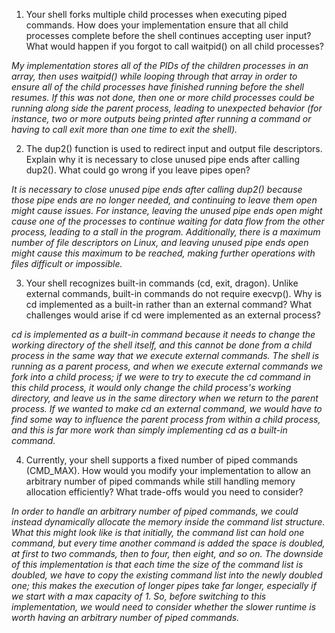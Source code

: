 1. Your shell forks multiple child processes when executing piped commands. How does your implementation ensure that all child processes complete before the shell continues accepting user input? What would happen if you forgot to call waitpid() on all child processes?

_My implementation stores all of the PIDs of the children processes in an array, then uses waitpid() while looping through that array in order to ensure all of the child processes have finished running before the shell resumes. If this was not done, then one or more child processes could be running along side the parent process, leading to unexpected behavior (for instance, two or more outputs being printed after running a command or having to call exit more than one time to exit the shell)._

2. The dup2() function is used to redirect input and output file descriptors. Explain why it is necessary to close unused pipe ends after calling dup2(). What could go wrong if you leave pipes open?

_It is necessary to close unused pipe ends after calling dup2() because those pipe ends are no longer needed, and continuing to leave them open might cause issues. For instance, leaving the unused pipe ends open might cause one of the processes to continue waiting for data flow from the other process, leading to a stall in the program. Additionally, there is a maximum number of file descriptors on Linux, and leaving unused pipe ends open might cause this maximum to be reached, making further operations with files difficult or impossible._

3. Your shell recognizes built-in commands (cd, exit, dragon). Unlike external commands, built-in commands do not require execvp(). Why is cd implemented as a built-in rather than an external command? What challenges would arise if cd were implemented as an external process?

_cd is implemented as a built-in command because it needs to change the working directory of the shell itself, and this cannot be done from a child process in the same way that we execute external commands. The shell is running as a parent process, and when we execute external commands we fork into a child process; if we were to try to execute the cd command in this child process, it would only change the child process's working directory, and leave us in the same directory when we return to the parent process. If we wanted to make cd an external command, we would have to find some way to influence the parent process from within a child process, and this is far more work than simply implementing cd as a built-in command._

4. Currently, your shell supports a fixed number of piped commands (CMD_MAX). How would you modify your implementation to allow an arbitrary number of piped commands while still handling memory allocation efficiently? What trade-offs would you need to consider?

_In order to handle an arbitrary number of piped commands, we could instead dynamically allocate the memory inside the command list structure. What this might look like is that initially, the command list can hold one command, but every time another command is added the space is doubled, at first to two commands, then to four, then eight, and so on. The downside of this implementation is that each time the size of the command list is doubled, we have to copy the existing command list into the newly doubled one; this makes the execution of longer pipes take far longer, especially if we start with a max capacity of 1. So, before switching to this implementation, we would need to consider whether the slower runtime is worth having an arbitrary number of piped commands._
